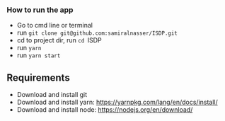 ### How to run the app

- Go to cmd line or terminal
- run `git clone git@github.com:samiralnasser/ISDP.git`
- cd to project dir, run `cd `ISDP
- run `yarn`
- run `yarn start`

## Requirements
- Download and install git
- Download and install yarn: https://yarnpkg.com/lang/en/docs/install/
- Download and install node: https://nodejs.org/en/download/
